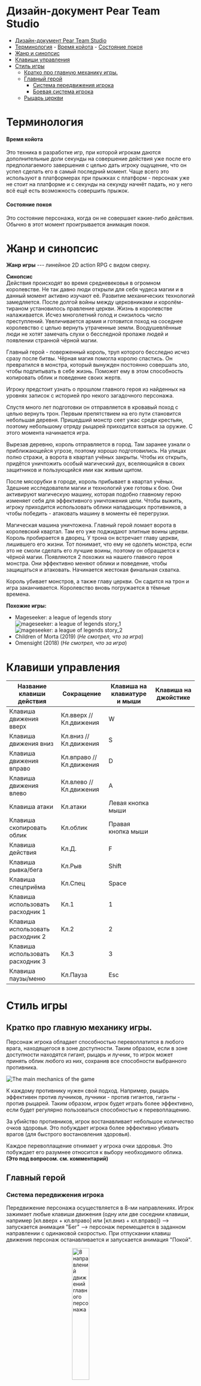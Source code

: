 # Дизайн-документ Pear Team Studio

- [Дизайн-документ Pear Team Studio](#дизайн-документ-pear-team-studio)
- [Терминология](#терминология)
      - [Время койота](#время-койота)
      - [Состояние покоя](#состояние-покоя)
- [Жанр и синопсис](#жанр-и-синопсис)
- [Клавиши управления](#клавиши-управления)
- [Стиль игры](#стиль-игры)
  - [Кратко про главную механику игры.](#кратко-про-главную-механику-игры)
  - [Главный герой](#главный-герой)
    - [Система передвижения игрока](#система-передвижения-игрока)
    - [Боевая система игрока](#боевая-система-игрока)
  - [Рыцарь церкви](#рыцарь-церкви)

# Терминология
#### Время койота
Это техника в разработке игр, при которой игрокам даются дополнительные доли секунды на совершение действия уже после его предполагаемого завершения с целью дать игроку ощущение, что он успел сделать его в самый последний момент. Чаще всего это используют в платформерах при прыжках с платформ - персонаж уже не стоит на платформе и с секунды на секунду начнёт падать, но у него всё ещё есть возможность совершить прыжок. 

#### Состояние покоя
Это состояние персонажа, когда он не совершает какие-либо действия. Обычно в этот момент проигрывается анимация покоя.

# Жанр и синопсис
**Жанр игры** --- линейное 2D action RPG с видом сверху.

**Синопсис**\
Действия происходят во время средневековья в огромном королевстве. Не так давно люди открыли для себя чудеса магии и в данный момент активно изучают её. Развитие механических технологий замедляется.
После долгой войны между церковниками и королём-тираном установилось правление церкви. Жизнь в королевстве налаживается. Исчез многолетний голод и снизилось число преступлений. Увеличивается армия и готовится поход на соседнее королевство с целью вернуть утраченные земли.
Воодушевлённые люди не хотят замечать слухи о бесследной пропаже людей и появлении странной чёрной магии.

Главный герой - поверженный король, труп которого бесследно исчез сразу после битвы. Чёрная магия помогла королю спастись. Он превратился в монстра, который вынужден постоянно совершать зло, чтобы подпитывать в себе жизнь. Поможет ему в этом способность копировать облик и поведение своих жертв.

Игроку предстоит узнать о прошлом главного героя из найденных на уровнях записок с историей про некого загадочного персонажа.

Спустя много лет подготовки он отправляется в кровавый поход с целью вернуть трон. Первым препятствием на его пути становится небольшая деревня. Пришедший монстр сеет ужас среди крестьян, поэтому небольшому отряду рыцарей приходится взяться за оружие. С этого момента начинается игра. 

Вырезав деревню, король отправляется в город. Там заранее узнали о приближающейся угрозе, поэтому хорошо подготовились. На улицах полно стражи, а ворота в квартал учёных закрыты. Чтобы их открыть, придётся уничтожить особый магический дух, вселяющийся в своих защитников и пользующийся ими как живым щитом.

После мясорубки в городе, король прибывает в квартал учёных. Здешние исследователи магии и технологий уже готовы к бою. Они активируют магическую машину, которая подобно главному герою изменяет себя для эффективного уничтожения цели. Чтобы выжить, игроку приходится использовать облики нападающих противников, а чтобы победить - атаковать машину в моменты её перегрузки. 

Магическая машина уничтожена. Главный герой ломает ворота в королевский квартал. Там его уже поджидают элитные воины церкви. Король пробирается в дворец. У трона он встречает главу церкви, лишившего его жизни. Тот понимает, что ему не одолеть монстра, если это не смоли сделать его лучшие воины, поэтому он обращается к чёрной магии. Появляются 2 похожих на нашего главного героя монстра. Они эффективно меняют облики и поведение, чтобы защищаться и атаковать. Начинается жестокая финальная схватка.

Король убивает монстров, а также главу церкви. Он садится на трон и игра заканчивается. Королевство вновь погружается в тёмные времена.


**Похожие игры:**
- Mageseeker: a league of legends story 
 ![mageseeker: a league of legends story_1](mageseeker_1.png)
 ![mageseeker: a league of legends story_2](mageseeker_2.jpg)
- Children of Morta (2019) (_Не смотрел, что за игра_)
- Omensight (2018)  (_Не смотрел, что за игра_)
  
# Клавиши управления
Название клавиши действия | Сокращение | Клавиша на клавиатуре и мыши | Клавиша на джойстике
-|-|-|-
Клавиша движения вверх | Кл.вверх // Кл.движения | W |
Клавиша движения вниз | Кл.вниз // Кл.движения | S |
Клавиша движения вправо | Кл.вправо // Кл.движения | D |
Клавиша движения влево | Кл.влево // Кл.движения | A |
Клавиша атаки | Кл.атаки | Левая кнопка мыши |
Клавиша скопировать облик | Кл.облик | Правая кнопка мыши |
Клавиша действия | Кл.Д. | F |
Клавиша рывка/бега | Кл.Рыв | Shift |
Клавиша спецприёма | Кл.Спец | Space |
Клавиша использовать расходник 1 | Кл.1 | 1 |
Клавиша использовать расходник 2 | Кл.2 | 2 |
Клавиша использовать расходник 3 | Кл.3 | 3 |
Клавиша паузы/меню | Кл.Пауза | Esc |

# Стиль игры



## Кратко про главную механику игры.
Персонаж игрока обладает способностью перевоплатится в любого врага, находящегося в зоне доступности. Таким образом, если в зоне доступности находятся гигант, рыцарь и лучник, то игрок может принять облик любого из них, сохранив все способности выбранного противника. 

![The main mechanics of the game](The-main-mechanics-of-the-game.png) 

К каждому противнику нужен свой подход. Например, рыцарь эффективен против лучников, лучники - против гигантов, гиганты - против рыцарей. Таким образом, игрок будет играть более эффективно, если будет регулярно пользоваться способностью к перевоплащению.

За убийство противников, игрок востанавливает небольшое количество очков здоровья. Это побуждает игрока более эффективно убивать врагов (для быстрого востановления здоровья).

Каждое перевоплащение отнимает у игрока очки здоровья. Это побуждает его разумнее относится к выбору необходимого облика. **(Это под вопросом. см. комментарий)**
<!-- Это очень сомнительное решение. Тут нужно понять, нужно ли это дополнительное ограничение для игрока, если он и так заинтересован в эффективном выборе нужного облика ради восполнения здоровья от убийств. Возможно, это нужно лишь для ограничения количества перевоплащений. Это увеличивает вероятность совершить ошибку, но не увеличивает челленджовость. Также если количество утеряного здоровья будет больше, чем потенциальное его увеличение, то игрок не будет менять облик и предпочтёт неэффективно убить противника, что хоть и добавляет некоторые игровые ситуации, но вынуждает игрока скучно проходить игру.]*-->

## Главный герой
### Система передвижения игрока
Передвижение персонажа осуществляется в 8-ми направлениях.
Игрок зажимает любые клавиши движения (одну или две соседнии клавиши, например [кл.вверх + кл.вправо] или [кл.вниз + кл.вправо]) --> запускается анимация "Бег" --> персонаж перемещается в заданном направлении с одинаковой скоростью.
При отпускании клавиш движения персонаж останавливается и запускается анимация "Покой".

<img 
style="display: block; 
margin-left: auto;
margin-right: auto;
width: 30%;"
src="8_directions.png" alt="8 направлений движений главного персонажа"
/>

### Боевая система игрока
При нажатии кл.атаки запускается анимация "Удар" и атакуемому объекту наносится урон, если он попадает в область поражения. 
После конца анимации "Удар" запускается анимация
- "Покой", если игрок перестаёт совершать какие-то действия;
- "Бег", если игрок 
-  или В случае, если предусмотрена возможность сделать комбо из нескольких атак, то игрок может 

## Рыцарь церкви 
__Описание:__

Проворный и очень быстрый воин ближнего боя, составляющий бо́льшую часть церковной армии. Экипирован в среднюю броню, которая хорошо защищает носителя от стрел. Владеет лёгким и длинным мечом, способным наносить значительный урон целям с лёгкой бронёй. Обладает способностью делать рывок, а также наносить несколько ударов подряд.
Особо эффективен против лучников и магов.

__Механики:__

--- __Комбо-атака__
Рыцарь может наносить до 3-х быстрых размашистых ударов подряд, каждый из которых немного подталкивает его по направлению к цели.

1. Комбо начинается с нажатия на кл.атаки;
2. Запускается анимация атаки, появляется запрет на управление персонажем и регистрируется нанесённый по противнику удар;
3. После регистрации удара и проигрывания основной части анимации снимается запрет на управление персонажем;
4. Далее есть 2 варианта событий:
4.1. Подождать завершения анимации и окончание [времени койота](#время-койота). Тогда комбо-атака прекратится и персонаж перейдёт в [состояние покоя](#состояние-покоя).
4.2. Совершить любое действие. Таким образом можно прервать комбо-атаку, например, если нажать на кл.движения. Или продолжить комбо-атаку, нажав на кл.атаки, совершив следующий удар (переход на шаг 1). Если сделано уже 3 удара, то 4-й сделать нельзя, но всё ещё можно совершить другое действие.

<img 
style="display: block; 
margin-left: auto;
margin-right: auto;
width: 100%;"
src="Блок схема комбо-атаки рыцаря церкви.png" alt="Алгоритм комбо-атаки рыцаря церкви"
/>

--- __Рывок__



